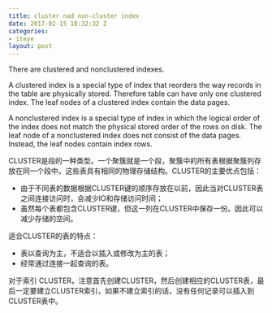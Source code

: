 ```yaml
---
title: cluster nad non-cluster index
date: 2017-02-15 18:32:32 Z
categories:
- iteye
layout: post
---
```


There are clustered and nonclustered indexes. 

A clustered index is a special type of index that reorders the way records in the table are physically stored. Therefore table can have only one clustered index. The leaf nodes of a clustered index contain the data pages. 

A nonclustered index is a special type of index in which the logical order of the index does not match the physical stored order of the rows on disk. The leaf node of a nonclustered index does not consist of the data pages. Instead, the leaf nodes contain index rows.   

CLUSTER是段的一种类型。一个聚簇就是一个段，聚簇中的所有表根据聚簇列存放在同一个段中。这些表具有相同的物理存储结构。CLUSTER的主要优点包括： 
+ 由于不同表的数据根据CLUSTER键的顺序存放在以前，因此当对CLUSTER表之间连接访问时，会减少IO和存储访问时间；   
+ 虽然每个表都包含CLUSTER键，但这一列在CLUSTER中保存一份。因此可以减少存储的空间。   

适合CLUSTER的表的特点：   
+ 表以查询为主，不适合以插入或修改为主的表；  
+ 经常通过连接一起查询的表。   

对于索引 CLUSTER，注意首先创建CLUSTER，然后创建相应的CLUSTER表，最后一定要建立CLUSTER索引，如果不建立索引的话，没有任何记录可以插入到CLUSTER表中。
